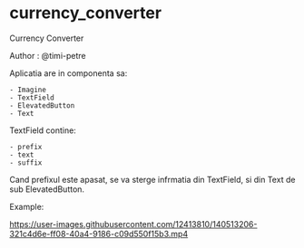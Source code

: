 # currency_converter

Currency Converter

Author : @timi-petre 

Aplicatia are in componenta sa:

    - Imagine
    - TextField
    - ElevatedButton
    - Text
  
  TextField contine:

    - prefix
    - text
    - suffix


Cand prefixul este apasat, se va sterge infrmatia din TextField, si din Text de sub ElevatedButton.

Example:
 



https://user-images.githubusercontent.com/12413810/140513206-321c4d6e-ff08-40a4-9186-c09d550f15b3.mp4

